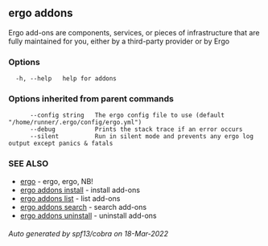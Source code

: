 ## ergo addons

Ergo add-ons are components, services, or pieces of infrastructure that are fully maintained for you, either by a third-party provider or by Ergo

### Options

```
  -h, --help   help for addons
```

### Options inherited from parent commands

```
      --config string   The ergo config file to use (default "/home/runner/.ergo/config/ergo.yml")
      --debug           Prints the stack trace if an error occurs
      --silent          Run in silent mode and prevents any ergo log output except panics & fatals
```

### SEE ALSO

* [ergo](ergo.md)	 - ergo, ergo, NB!
* [ergo addons install](ergo_addons_install.md)	 - install add-ons
* [ergo addons list](ergo_addons_list.md)	 - list add-ons
* [ergo addons search](ergo_addons_search.md)	 - search add-ons
* [ergo addons uninstall](ergo_addons_uninstall.md)	 - uninstall add-ons

###### Auto generated by spf13/cobra on 18-Mar-2022
